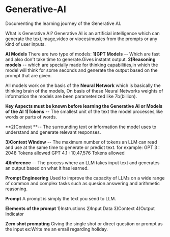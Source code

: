 # Generative-AI

Documenting the learning journey of the Generative AI.

What is Generative AI?
Generative AI is an artificial intelligence which can generate the text,image,video or vioces/musics from the prompts or any kind of user inputs.

**AI Models**
There are two type of models:
**1)GPT Models** -- Which are fast and also don't take time to generate.Gives instatnt output.
**2)Reasoning models** -- which are specially made for thinking capabilities,in which the model will think for some seconds and generate the output based on the prompt that are given.

All models work on the basis of the **Neural Network** which is basically the thinking brain of the models, On basis of these Neural Networks weights of information the models are been parameterized like 7b(billion).

**Key Aspects must be known before learning the Generative AI or Models of the AI**
**1)Tokens** -- The smallest unit of the text the model processes,like words or parts of words.

**2)Context **-- The surrounding text or information the model uses to understand and generate relevant responses.

**3)Context Window** -- The maximum number of tokens an LLM can read and use at the same time to generate or predict text. 
for example: GPT 3 : 2048 Tokens allowed
             GPT 4.1 : 10,47,576 Tokens allowed

**4)Inference** -- The process where an LLM takes input text and generates an output based on what it has learned.            

**Prompt Engineering**
Used to improve the capacity of LLMs on a wide range of common and complex tasks such as quesion answering and arithmetic reasoning.

**Prompt**
A prompt is simply the text you send to LLM.

**Elements of the prompt**
1)Instructions
2)Input Data
3)Context
4)Output Indicator

**Zero shot prompting**
Giving the single shot or direct question or prompt as the input 
ex:Write me an email regarding holiday.
